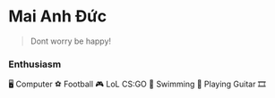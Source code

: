 # Mai Anh Đức
>Dont worry be happy!

### Enthusiasm
🖥️ Computer ⚽ Football
🎮 LoL CS:GO :diving_mask: Swimming
:guitar: Playing Guitar :film_strip: 
